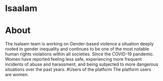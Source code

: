 # Isaalam
# About
The Isalaam team is working on Gender-based violence a situation deeply rooted in gender inequality and continues to be one of the most notable human rights violations within all societies. Since the COVID-19 pandemic. Women have reported feeling less safe, experiencing more frequent incidents of abuse and harassment, and being subjected to more dangerous situations over the past years. 
#Users of the platform
The platform users are women.
